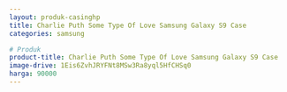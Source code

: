 ```yaml
---
layout: produk-casinghp
title: Charlie Puth Some Type Of Love Samsung Galaxy S9 Case
categories: samsung

# Produk
product-title: Charlie Puth Some Type Of Love Samsung Galaxy S9 Case
image-drive: 1Eis6ZvhJRYFNt8MSw3Ra8yql5HfCHSq0
harga: 90000
---
```


